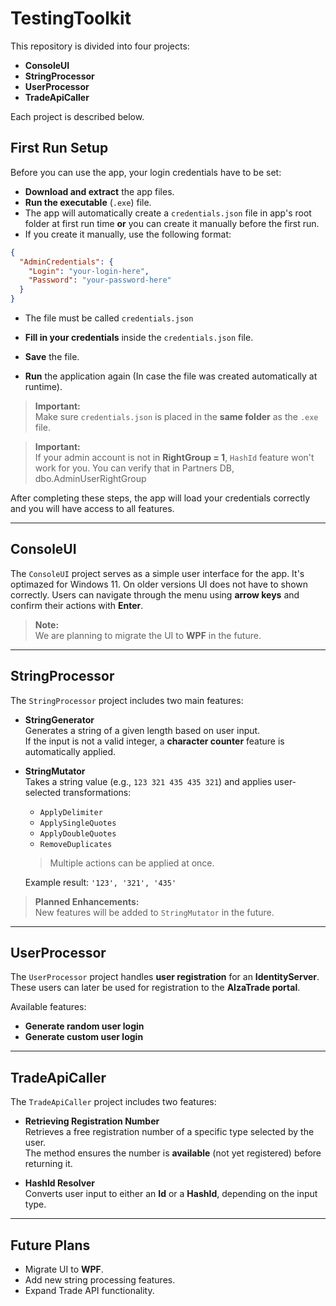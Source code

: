 # TestingToolkit

This repository is divided into four projects:

- **ConsoleUI**
- **StringProcessor**
- **UserProcessor**
- **TradeApiCaller**

Each project is described below.

## First Run Setup

Before you can use the app, your login credentials have to be set:

- **Download and extract** the app files.
- **Run the executable** (`.exe`) file.
- The app will automatically create a `credentials.json` file in app's root folder at first run time **or** you can create it manually before the first run.
- If you create it manually, use the following format:

```json
{
  "AdminCredentials": {
    "Login": "your-login-here",
    "Password": "your-password-here"
  }
}
```
- The file must be called `credentials.json`

- **Fill in your credentials** inside the `credentials.json` file.
- **Save** the file.
- **Run** the application again (In case the file was created automatically at runtime).

> **Important:**  
> Make sure `credentials.json` is placed in the **same folder** as the `.exe` file.

> **Important:**  
> If your admin account is not in **RightGroup = 1**, `HashId` feature won't work for you.
> You can verify that in Partners DB, dbo.AdminUserRightGroup

After completing these steps, the app will load your credentials correctly and you will have access to all features.

---

## ConsoleUI

The `ConsoleUI` project serves as a simple user interface for the app.
It's optimazed for Windows 11. On older versions UI does not have to shown correctly.
Users can navigate through the menu using **arrow keys** and confirm their actions with **Enter**.

> **Note:**  
> We are planning to migrate the UI to **WPF** in the future.

---

## StringProcessor

The `StringProcessor` project includes two main features:

- **StringGenerator**  
  Generates a string of a given length based on user input.  
  If the input is not a valid integer, a **character counter** feature is automatically applied.

- **StringMutator**  
  Takes a string value (e.g., `123 321 435 435 321`) and applies user-selected transformations:
  - `ApplyDelimiter`
  - `ApplySingleQuotes`
  - `ApplyDoubleQuotes`
  - `RemoveDuplicates`

  > Multiple actions can be applied at once.

  Example result: `'123', '321', '435'`

> **Planned Enhancements:**  
> New features will be added to `StringMutator` in the future.

---

## UserProcessor

The `UserProcessor` project handles **user registration** for an **IdentityServer**.  
These users can later be used for registration to the **AlzaTrade portal**.

Available features:
- **Generate random user login**
- **Generate custom user login**

---

## TradeApiCaller

The `TradeApiCaller` project includes two features:

- **Retrieving Registration Number**  
  Retrieves a free registration number of a specific type selected by the user.  
  The method ensures the number is **available** (not yet registered) before returning it.

- **HashId Resolver**  
  Converts user input to either an **Id** or a **HashId**, depending on the input type.

---

## Future Plans

- Migrate UI to **WPF**.
- Add new string processing features.
- Expand Trade API functionality.
